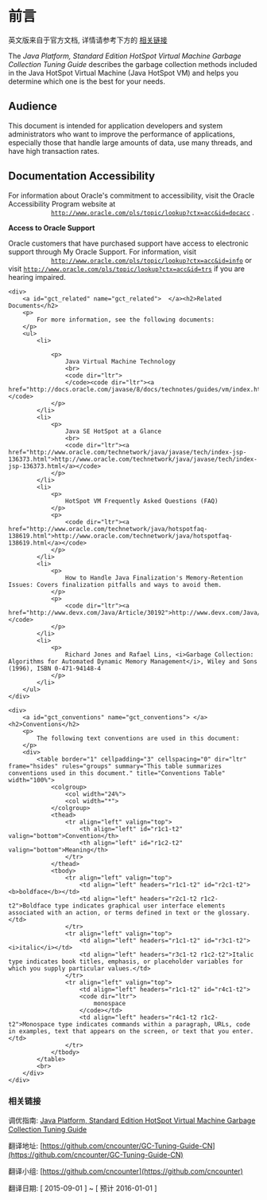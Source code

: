 # 前言

英文版来自于官方文档, 详情请参考下方的 [相关链接](#referlink)


<div>
	<a id="CHDBHEGA" name="CHDBHEGA"> </a><a id="gct_preface" name="gct_preface"></a>
	<p>
		The <i>Java Platform, Standard Edition HotSpot Virtual Machine Garbage Collection Tuning Guide</i> describes the garbage collection methods included in the Java HotSpot Virtual Machine (Java HotSpot VM) and helps you determine which one is the best for your needs.
	</p>
	<div>
		<h2>Audience</h2>
		<p>
			This document is intended for application developers and system administrators who want to improve the performance of applications, especially those that handle large amounts of data, use many threads, and have high transaction rates.
		</p>
	</div><a id="gct_audience" name="gct_audience"> </a></a>
	<div>
		<a id="gct_accessibility" name="gct_accessibility"> <h2>Documentation Accessibility</h2> </a>
		<p>
			For information about Oracle's commitment to accessibility, visit the Oracle Accessibility Program website at <code dir="ltr">
			</code><code dir="ltr"><a href="http://www.oracle.com/pls/topic/lookup?ctx=acc&id=docacc">http://www.oracle.com/pls/topic/lookup?ctx=acc&amp;id=docacc</a></code>
			.
		</p>
		<a id="sthref2" name="sthref2"> </a>
		<p>
			<b>Access to Oracle Support</b>
		</p>
		<p>
			Oracle customers that have purchased support have access to electronic support through My Oracle Support. For information, visit <code dir="ltr">
			</code><code dir="ltr"><a href="http://www.oracle.com/pls/topic/lookup?ctx=acc&id=info">http://www.oracle.com/pls/topic/lookup?ctx=acc&amp;id=info</a></code>
			or visit <code dir="ltr"><a href="http://www.oracle.com/pls/topic/lookup?ctx=acc&id=trs">http://www.oracle.com/pls/topic/lookup?ctx=acc&amp;id=trs</a></code>
			if you are hearing impaired.
		</p>
	</div>

	<div>
		<a id="gct_related" name="gct_related">  </a><h2>Related Documents</h2>
		<p>
			For more information, see the following documents:
		</p>
		<ul>
			<li>
				
				<p>
					Java Virtual Machine Technology
					<br>
					<code dir="ltr">
					</code><code dir="ltr"><a href="http://docs.oracle.com/javase/8/docs/technotes/guides/vm/index.html">http://docs.oracle.com/javase/8/docs/technotes/guides/vm/index.html</a></code>
				</p>
			</li>
			<li>
				<p>
					Java SE HotSpot at a Glance
					<br>
					<code dir="ltr"><a href="http://www.oracle.com/technetwork/java/javase/tech/index-jsp-136373.html">http://www.oracle.com/technetwork/java/javase/tech/index-jsp-136373.html</a></code>
				</p>
			</li>
			<li>
				<p>
					HotSpot VM Frequently Asked Questions (FAQ)
				</p>
				<p>
					<code dir="ltr"><a href="http://www.oracle.com/technetwork/java/hotspotfaq-138619.html">http://www.oracle.com/technetwork/java/hotspotfaq-138619.html</a></code>
				</p>
			</li>
			<li>
				<p>
					How to Handle Java Finalization's Memory-Retention Issues: Covers finalization pitfalls and ways to avoid them.
				</p>
				<p>
					<code dir="ltr"><a href="http://www.devx.com/Java/Article/30192">http://www.devx.com/Java/Article/30192</a></code>
				</p>
			</li>
			<li>
				<p>
					Richard Jones and Rafael Lins, <i>Garbage Collection: Algorithms for Automated Dynamic Memory Management</i>, Wiley and Sons (1996), ISBN 0-471-94148-4
				</p>
			</li>
		</ul>
	</div>

	<div>
		<a id="gct_conventions" name="gct_conventions"> </a> <h2>Conventions</h2>
		<p>
			The following text conventions are used in this document:
		</p>
		<div>
			<table border="1" cellpadding="3" cellspacing="0" dir="ltr" frame="hsides" rules="groups" summary="This table summarizes conventions used in this document." title="Conventions Table" width="100%">
				<colgroup>
					<col width="24%">
					<col width="*">
				</colgroup>
				<thead>
					<tr align="left" valign="top">
						<th align="left" id="r1c1-t2" valign="bottom">Convention</th>
						<th align="left" id="r1c2-t2" valign="bottom">Meaning</th>
					</tr>
				</thead>
				<tbody>
					<tr align="left" valign="top">
						<td align="left" headers="r1c1-t2" id="r2c1-t2"><b>boldface</b></td>
						<td align="left" headers="r2c1-t2 r1c2-t2">Boldface type indicates graphical user interface elements associated with an action, or terms defined in text or the glossary.</td>
					</tr>
					<tr align="left" valign="top">
						<td align="left" headers="r1c1-t2" id="r3c1-t2"><i>italic</i></td>
						<td align="left" headers="r3c1-t2 r1c2-t2">Italic type indicates book titles, emphasis, or placeholder variables for which you supply particular values.</td>
					</tr>
					<tr align="left" valign="top">
						<td align="left" headers="r1c1-t2" id="r4c1-t2">
						<code dir="ltr">
							monospace
						</code></td>
						<td align="left" headers="r4c1-t2 r1c2-t2">Monospace type indicates commands within a paragraph, URLs, code in examples, text that appears on the screen, or text that you enter.</td>
					</tr>
				</tbody>
			</table>
			<br>
		</div>
	</div>
</div>





### <a name="referlink">相关链接</a>


调优指南: [Java Platform, Standard Edition HotSpot Virtual Machine Garbage Collection Tuning Guide](http://docs.oracle.com/javase/8/docs/technotes/guides/vm/gctuning/)


翻译地址: [https://github.com/cncounter/GC-Tuning-Guide-CN](https://github.com/cncounter/GC-Tuning-Guide-CN)

翻译小组: [https://github.com/cncounter](https://github.com/cncounter)

翻译日期: [ 2015-09-01 ] ~ [ 预计  2016-01-01 ]

